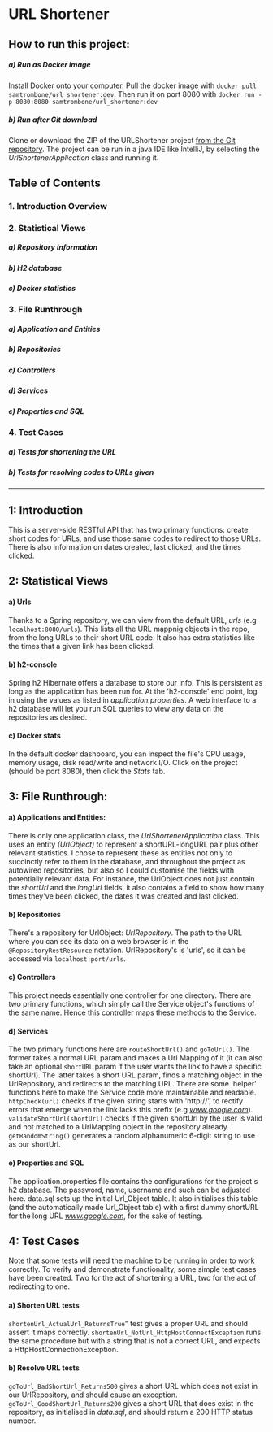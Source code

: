 # URL Shortener
## How to run this project:
##### a) Run as Docker image
Install Docker onto your computer. Pull the docker image with `docker pull samtrombone/url_shortener:dev`. Then run it on port 8080 with `docker run -p 8080:8080 samtrombone/url_shortener:dev`
##### b) Run after Git download
Clone or download the ZIP of the URLShortener project [from the Git repository](https://github.com/sam-o-floinn/URLShortener). The project can be run in a java IDE like IntelliJ, by selecting the *UrlShortenerApplication* class and running it.

## Table of Contents
### 1. Introduction Overview
### 2. Statistical Views
##### a) Repository Information
##### b) H2 database
##### c) Docker statistics
### 3. File Runthrough
##### a) Application and Entities
##### b) Repositories
##### c) Controllers
##### d) Services
##### e) Properties and SQL
### 4. Test Cases
##### a) Tests for shortening the URL
##### b) Tests for resolving codes to URLs given

---

## 1: Introduction
This is a server-side RESTful API that has two primary functions: create short codes for URLs, and use those same codes to redirect to those URLs. There is also information on dates created, last clicked, and the times clicked.

## 2: Statistical Views
#### a) Urls
Thanks to a Spring repository, we can view from the default URL, *urls* (e.g `localhost:8080/urls`). This lists all the URL mappnig objects in the repo, from the long URLs to their short URL code. It also has extra statistics like the times that a given link has been clicked.
#### b) h2-console
Spring h2 Hibernate offers a database to store our info. This is persistent as long as the application has been run for. At the 'h2-console' end point, log in using the values as listed in *application.properties*. A web interface to a h2 database will let you run SQL queries to view any data on the repositories as desired.
#### c) Docker stats
In the default docker dashboard, you can inspect the file's CPU usage, memory usage, disk read/write and network I/O. Click on the project (should be port 8080), then click the *Stats* tab.

## 3: File Runthrough:
#### a) Applications and Entities:
There is only one application class, the *UrlShortenerApplication* class.
This uses an entity *(UrlObject)* to represent a shortURL-longURL pair plus other relevant statistics. I chose to represent these as entities not only to succinctly refer to them in the database, and throughout the project as autowired repositories, but also so I could customise the fields with potentially relevant data. For instance, the UrlObject does not just contain the *shortUrl* and the *longUrl* fields, it also contains a field to show how many times they've been clicked, the dates it was created and last clicked.
#### b) Repositories
There's a repository for UrlObject: *UrlRepository*. The path to the URL where you can see its data on a web browser is in the `@RepositoryRestResource` notation. UrlRepository's is 'urls', so it can be accessed via `localhost:port/urls`.
#### c) Controllers
This project needs essentially one controller for one directory. There are two primary functions, which simply call the Service object's functions of the same name. Hence this controller maps these methods to the Service.
#### d) Services
The two primary functions here are `routeShortUrl()` and `goToUrl()`. The former takes a normal URL param and makes a Url Mapping of it (it can also take an optional `shortURL` param if the user wants the link to have a specific shortUrl). The latter takes a short URL param, finds a matching object in the UrlRepository, and redirects to the matching URL.
There are some 'helper' functions here to make the Service code more maintainable and readable. `httpCheck(url)` checks if the given string starts with 'http://', to rectify errors that emerge when the link lacks this prefix (e.g *www.google.com*). `validateShortUrl(shortUrl)` checks if the given shortUrl by the user is valid and not matched to a UrlMapping object in the repository already. `getRandomString()` generates a random alphanumeric 6-digit string to use as our shortUrl.

#### e) Properties and SQL
The application.properties file contains the configurations for the project's h2 database. The password, name, username and such can be adjusted here.
data.sql sets up the initial Url_Object table. It also initialises this table (and the automatically made Url_Object table) with a first dummy shortURL for the long URL *www.google.com*, for the sake of testing.

## 4: Test Cases
Note that some tests will need the machine to be running in order to work correctly. 
To verify and demonstrate functionality, some simple test cases have been created. Two for the act of shortening a URL, two for the act of redirecting to one.
#### a) Shorten URL tests
`shortenUrl_ActualUrl_ReturnsTrue`" test gives a proper URL and should assert it maps correctly.
`shortenUrl_NotUrl_HttpHostConnectException` runs the same procedure but with a string that is not a correct URL, and expects a HttpHostConnectionException.
#### b) Resolve URL tests
`goToUrl_BadShortUrl_Returns500` gives a short URL which does not exist in our UrlRepository, and should cause an exception.
`goToUrl_GoodShortUrl_Returns200` gives a short URL that does exist in the repository, as initialised in *data.sql*, and should return a 200 HTTP status number.